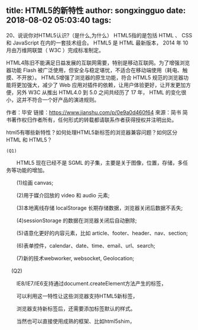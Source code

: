 title: HTML5的新特性
author: songxingguo
date: 2018-08-02 05:03:40
tags:
---

20、说说你对HTML5认识?（是什么,为什么）
HTML5指的是包括 HTML 、 CSS 和 JavaScript 在内的一套技术组合。 HTML5 是 HTML 最新版本， 2014 年 10 月由万维网联盟（ W3C ）完成标准制定。

HTML4陈旧不能满足日益发展的互联网需要，特别是移动互联网。为了增强浏览器功能 Flash 被广泛使用，但安全与稳定堪忧，不适合在移动端使用（耗电、触摸、不开放）。
HTML5增强了浏览器的原生功能，符合 HTML5 规范的浏览器功能将更加强大，减少了 Web 应用对插件的依赖，让用户体验更好，让开发更加方便，另外 W3C 从推出 HTML4.0 到 5.0 之间共经历了 17 年， HTML 的变化很小，这并不符合一个好产品的演进规则。

作者：毕安
链接：https://www.jianshu.com/p/0e9a0d460f64
來源：简书
简书著作权归作者所有，任何形式的转载都请联系作者获得授权并注明出处。

html5有哪些新特性？如何处理HTML5新标签的浏览器兼容问题？如何区分 HTML 和 HTML5？　　

    (Q1)

　　HTML5 现在已经不是 SGML 的子集，主要是关于图像，位置，存储，多任务等功能的增加。

　　(1)绘画 canvas;

　　(2)用于媒介回放的 video 和 audio 元素;

　　(3)本地离线存储 localStorage 长期存储数据，浏览器关闭后数据不丢失;

　　(4)sessionStorage 的数据在浏览器关闭后自动删除;

　　(5)语意化更好的内容元素，比如 article、footer、header、nav、section;

　　(6)表单控件，calendar、date、time、email、url、search;

　　(7)新的技术webworker, websocket, Geolocation;

　(Q2)

　　IE8/IE7/IE6支持通过document.createElement方法产生的标签，

　　可以利用这一特性让这些浏览器支持HTML5新标签，

　　浏览器支持新标签后，还需要添加标签默认的样式。

　　当然也可以直接使用成熟的框架、比如html5shim，